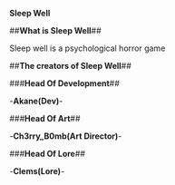 __Sleep Well__

##**What is Sleep Well**##

Sleep well is a psychological horror game

##**The creators of Sleep Well**##

###**Head Of Development**##

-**Akane(Dev)**-

###**Head Of Art**##

-**Ch3rry_B0mb(Art Director)**-

###**Head Of Lore**##

-**Clems(Lore)**-
